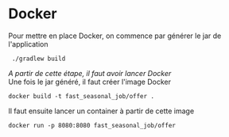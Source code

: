 # Docker 
Pour mettre en place Docker, on commence par générer le jar de l'application 
```shell
 ./gradlew build
```
*A partir de cette étape, il faut avoir lancer Docker*  
Une fois le jar généré, il faut créer l'image Docker 
```shell
docker build -t fast_seasonal_job/offer . 
```

Il faut ensuite lancer un container à partir de cette image 
```shell
docker run -p 8080:8080 fast_seasonal_job/offer
```